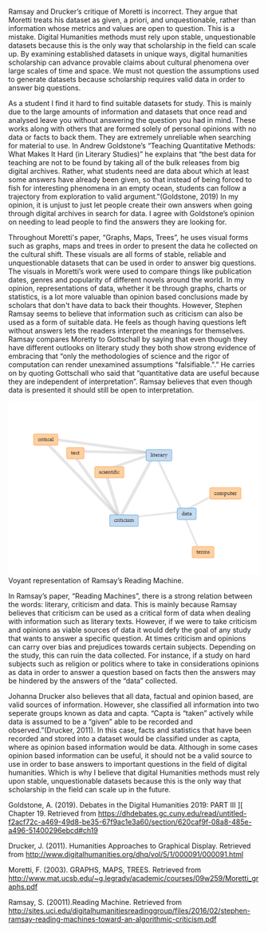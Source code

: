 Ramsay and Drucker’s critique of Moretti is incorrect. They argue that Moretti treats his dataset as given, a priori, and unquestionable, rather than information whose metrics and values are open to question. This is a mistake. Digital Humanities methods must rely upon stable, unquestionable datasets because this is the only way that scholarship in the field can scale up. By examining established datasets in unique ways, digital humanities scholarship can advance provable claims about cultural phenomena over large scales of time and space. We must not question the assumptions used to generate datasets because scholarship requires valid data in order to answer big questions.

As a student I find it hard to find suitable datasets for study. This is mainly due to the large amounts of information and datasets that once read and analysed leave you without answering the question you had in mind. These works along with others that are formed solely of personal opinions with no data or facts to back them. They are extremely unreliable when searching for material to use. In Andrew Goldstone’s “Teaching Quantitative Methods: What Makes It Hard (in Literary Studies)” he explains that “the best data for teaching are not to be found by taking all of the bulk releases from big digital archives. Rather, what students need are data about which at least some answers have already been given, so that instead of being forced to fish for interesting phenomena in an empty ocean, students can follow a trajectory from exploration to valid argument.”(Goldstone, 2019) In my opinion, it is unjust to just let people create their own answers when going through digital archives in search for data. I agree with Goldstone’s opinion on needing to lead people to find the answers they are looking for. 

Throughout Moretti's paper, “Graphs, Maps, Trees”, he uses visual forms such as graphs, maps and trees in order to present the data he collected on the cultural shift. These visuals are all forms of stable, reliable and unquestionable datasets that can be used in order to answer big questions. The visuals in Moretti’s work were used to compare things like publication dates, genres and popularity of different novels around the world. In my opinion, representations of data, whether it be through graphs, charts or statistics, is a lot more valuable than opinion based conclusions made by scholars that don't have data to back their thoughts. However, Stephen Ramsay seems to believe that information such as criticism can also be used as a form of suitable data. He feels as though having questions left without answers lets the readers interpret the meanings for themselves. Ramsay compares Moretty to Gottschall by saying that even though they have different outlooks on literary study they both show strong evidence of embracing that “only the methodologies of science and the rigor of computation can render unexamined assumptions "falsifiable.".” He carries on by quoting Gottschall who said that “quantitative data are useful because they are independent of interpretation”. Ramsay believes that even though data is presented it should still be open to interpretation.

![](Images/data.PNG)
Voyant representation of Ramsay’s Reading Machine.

In Ramsay’s paper, “Reading Machines”, there is a strong relation between the words: literary, criticism and data. This is mainly because Ramsay believes that criticism can be used as a critical form of data when dealing with information such as literary texts. However, if we were to take criticism and opinions as viable sources of data it would defy the goal of any study that wants to answer a specific question. At times criticism and opinions can carry over bias and prejudices towards certain subjects. Depending on the study, this can ruin the data collected. For instance, if a study on hard subjects such as religion or politics where to take in considerations opinions as data in order to answer a question based on facts then the answers may be hindered by the answers of the “data” collected. 

Johanna Drucker also believes that all data, factual and opinion based, are valid sources of information. However, she classified all information into two seperate groups known as data and capta. “Capta is “taken” actively while data is assumed to be a “given” able to be recorded and observed.”(Drucker, 2011). In this case, facts and statistics that have been recorded and stored into a dataset would be classified under as capta, where as opinion based information would be data. Although in some cases opinion based information can be useful, it should not be a valid source to use in order to base answers to important questions in the field of digital humanities. Which is why I believe that digital Humanities methods must rely upon stable, unquestionable datasets because this is the only way that scholarship in the field can scale up in the future.







Goldstone, A. (2019). Debates in the Digital Humanities 2019: PART III ][ Chapter 19. Retrieved from https://dhdebates.gc.cuny.edu/read/untitled-f2acf72c-a469-49d8-be35-67f9ac1e3a60/section/620caf9f-08a8-485e-a496-51400296ebcd#ch19

Drucker, J. (2011). Humanities Approaches to Graphical Display. Retrieved from http://www.digitalhumanities.org/dhq/vol/5/1/000091/000091.html


Moretti, F. (2003). GRAPHS, MAPS, TREES. Retrieved from http://www.mat.ucsb.edu/~g.legrady/academic/courses/09w259/Moretti_graphs.pdf


Ramsay, S. (20011).Reading Machine. Retrieved from 
http://sites.uci.edu/digitalhumanitiesreadinggroup/files/2016/02/stephen-ramsay-reading-machines-toward-an-algorithmic-criticism.pdf
